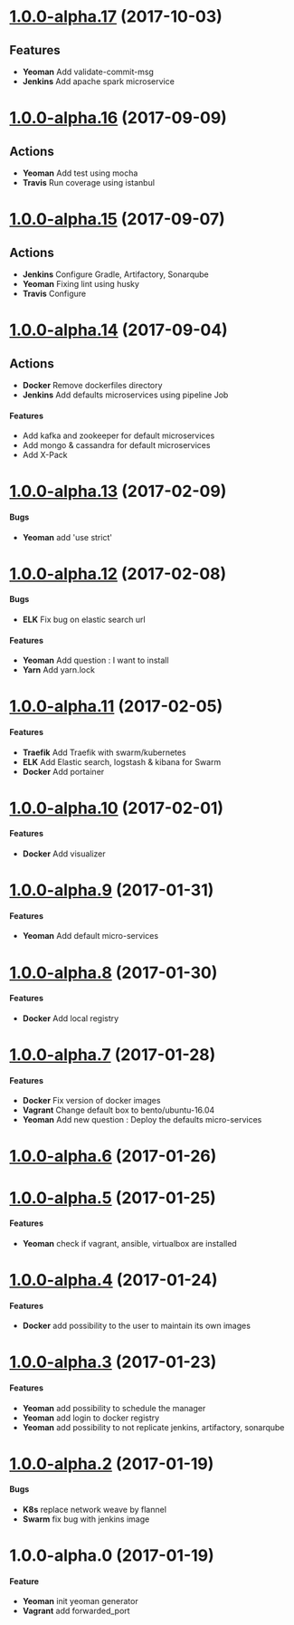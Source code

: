 <a name="1.0.0-alpha.17"></a>
# [1.0.0-alpha.17](https://github.com/ansible-cfg/generator-infra/compare/1.0.0-alpha.16...1.0.0-alpha.17) (2017-10-03)

## Features
* **Yeoman** Add validate-commit-msg
* **Jenkins** Add apache spark microservice

<a name="1.0.0-alpha.16"></a>
# [1.0.0-alpha.16](https://github.com/ansible-cfg/generator-infra/compare/1.0.0-alpha.15...1.0.0-alpha.16) (2017-09-09)

## Actions
* **Yeoman** Add test using mocha
* **Travis** Run coverage using istanbul

<a name="1.0.0-alpha.15"></a>
# [1.0.0-alpha.15](https://github.com/ansible-cfg/generator-infra/compare/1.0.0-alpha.14...1.0.0-alpha.15) (2017-09-07)

## Actions
* **Jenkins** Configure Gradle, Artifactory, Sonarqube
* **Yeoman** Fixing lint using husky
* **Travis** Configure

<a name="1.0.0-alpha.14"></a>
# [1.0.0-alpha.14](https://github.com/ansible-cfg/generator-infra/compare/1.0.0-alpha.13...1.0.0-alpha.14) (2017-09-04)

## Actions
* **Docker** Remove dockerfiles directory
* **Jenkins** Add defaults microservices using pipeline Job

#### Features
* Add kafka and zookeeper for default microservices
* Add mongo & cassandra for default microservices
* Add X-Pack

# [1.0.0-alpha.13](https://github.com/ansible-cfg/generator-infra/compare/1.0.0-alpha.12...1.0.0-alpha.13) (2017-02-09)

#### Bugs
* **Yeoman** add 'use strict'

<a name="1.0.0-alpha.12"></a>
# [1.0.0-alpha.12](https://github.com/ansible-cfg/generator-infra/compare/1.0.0-alpha.11...1.0.0-alpha.12) (2017-02-08)

#### Bugs
* **ELK** Fix bug on elastic search url

#### Features
* **Yeoman** Add question : I want to install
* **Yarn** Add yarn.lock

<a name="1.0.0-alpha.11"></a>
# [1.0.0-alpha.11](https://github.com/ansible-cfg/generator-infra/compare/1.0.0-alpha.10...1.0.0-alpha.11)  (2017-02-05)

#### Features
* **Traefik** Add Traefik with swarm/kubernetes
* **ELK** Add Elastic search, logstash & kibana for Swarm
* **Docker** Add portainer

<a name="1.0.0-alpha.10"></a>
# [1.0.0-alpha.10](https://github.com/ansible-cfg/generator-infra/compare/1.0.0-alpha.9...1.0.0-alpha.10) (2017-02-01)

#### Features
* **Docker** Add visualizer

<a name="1.0.0-alpha.9"></a>
# [1.0.0-alpha.9](https://github.com/ansible-cfg/generator-infra/compare/1.0.0-alpha.8...1.0.0-alpha.9) (2017-01-31)

#### Features
* **Yeoman** Add default micro-services

<a name="1.0.0-alpha.8"></a>
# [1.0.0-alpha.8](https://github.com/ansible-cfg/generator-infra/compare/1.0.0-alpha.7...1.0.0-alpha.8) (2017-01-30)

#### Features
* **Docker** Add local registry

<a name="1.0.0-alpha.7"></a>
# [1.0.0-alpha.7](https://github.com/ansible-cfg/generator-infra/compare/1.0.0-alpha.6...1.0.0-alpha.7) (2017-01-28)

#### Features
* **Docker** Fix version of docker images
* **Vagrant** Change default box to bento/ubuntu-16.04
* **Yeoman** Add new question : Deploy the defaults micro-services

<a name="1.0.0-alpha.6"></a>
# [1.0.0-alpha.6](https://github.com/ansible-cfg/generator-infra/compare/1.0.0-alpha.5...1.0.0-alpha.6) (2017-01-26)

<a name="1.0.0-alpha.5"></a>
# [1.0.0-alpha.5](https://github.com/ansible-cfg/generator-infra/compare/1.0.0-alpha.4...1.0.0-alpha.5) (2017-01-25)

#### Features
* **Yeoman** check if vagrant, ansible, virtualbox are installed

<a name="1.0.0-alpha.4"></a>
# [1.0.0-alpha.4](https://github.com/ansible-cfg/generator-infra/compare/1.0.0-alpha.3...1.0.0-alpha.4) (2017-01-24)

#### Features
* **Docker** add possibility to the user to maintain its own images

<a name="1.0.0-alpha.3"></a>
# [1.0.0-alpha.3](https://github.com/ansible-cfg/generator-infra/compare/1.0.0-alpha.2...1.0.0-alpha.3) (2017-01-23)

#### Features
* **Yeoman** add possibility to schedule the manager
* **Yeoman** add login to docker registry
* **Yeoman** add possibility to not replicate jenkins, artifactory, sonarqube

<a name="1.0.0-alpha.2"></a>
# [1.0.0-alpha.2](https://github.com/ansible-cfg/generator-infra/compare/1.0.0-alpha.1...1.0.0-alpha.2) (2017-01-19)

#### Bugs

* **K8s** replace network weave by flannel 
* **Swarm** fix bug with jenkins image

<a name="1.0.0-alpha.0"></a>
# 1.0.0-alpha.0 (2017-01-19)

#### Feature

* **Yeoman** init yeoman generator
* **Vagrant** add forwarded_port
